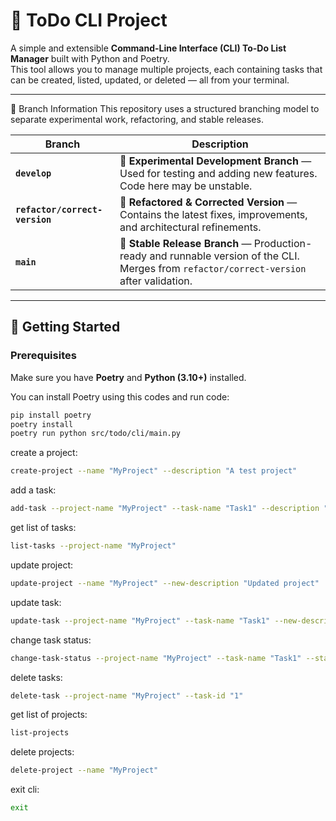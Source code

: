 # 📝 ToDo CLI Project

A simple and extensible **Command-Line Interface (CLI) To-Do List Manager** built with Python and Poetry.  
This tool allows you to manage multiple projects, each containing tasks that can be created, listed, updated, or deleted — all from your terminal.

---
🌱 Branch Information
This repository uses a structured branching model to separate experimental work, refactoring, and stable releases.

| Branch | Description |
|---------|--------------|
| **`develop`** | 🌱 **Experimental Development Branch** — Used for testing and adding new features. Code here may be unstable. |
| **`refactor/correct-version`** | 🔧 **Refactored & Corrected Version** — Contains the latest fixes, improvements, and architectural refinements. |
| **`main`** | 🧩 **Stable Release Branch** — Production-ready and runnable version of the CLI. Merges from `refactor/correct-version` after validation. |


---

## 🚀 Getting Started

### Prerequisites
Make sure you have **Poetry** and **Python (3.10+)** installed.

You can install Poetry using this codes and run code:
```bash
pip install poetry
poetry install
poetry run python src/todo/cli/main.py
```
create a project:
```bash
create-project --name "MyProject" --description "A test project"
```
add a task:
```bash
add-task --project-name "MyProject" --task-name "Task1" --description "First task"
```
get list of tasks:
```bash
list-tasks --project-name "MyProject"
```
update project:
```bash
update-project --name "MyProject" --new-description "Updated project"
```
update task:
```bash
update-task --project-name "MyProject" --task-name "Task1" --new-description "Updated task"
```
change task status: 
```bash
change-task-status --project-name "MyProject" --task-name "Task1" --status "done"
```
delete tasks:
```bash
delete-task --project-name "MyProject" --task-id "1"
```
get list of projects:
```bash
list-projects
```
delete projects:
```bash
delete-project --name "MyProject"
```
exit cli:
```bash
exit
```
